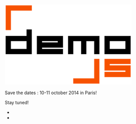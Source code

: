 
![DemoJS](images/demojs_normal.png)

Save the dates : 10-11 october 2014 in Paris!

Stay tuned!

<ul>
  <li>
    <a href="https://www.facebook.com/DemoJS" ><i class="icon-facebook"></i></a>
  </li> 
  <li>
    <a href="https://twitter.com/demojsorg/" ><i class="icon-twitter"></i></a>
  </li>
</ul>
